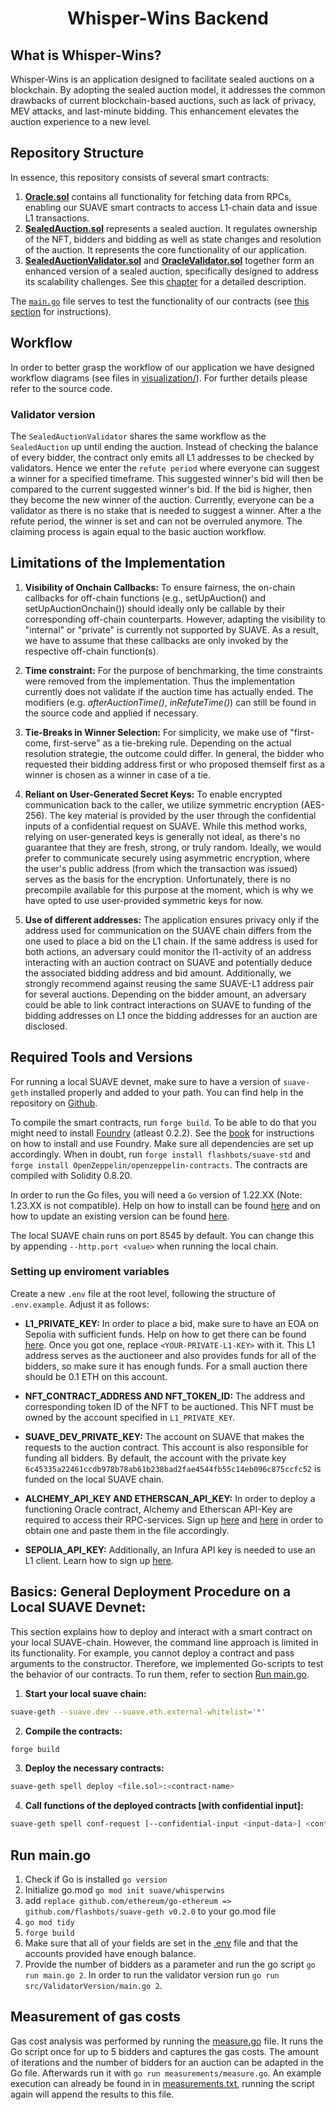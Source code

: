# <h1 align="center"> Whisper-Wins Backend </h1>

## What is Whisper-Wins?
Whisper-Wins is an application designed to facilitate sealed auctions on a blockchain. By adopting the sealed auction model, it addresses the common drawbacks of current blockchain-based auctions, such as lack of privacy, MEV attacks, and last-minute bidding. This enhancement elevates the auction experience to a new level.

## Repository Structure
In essence, this repository consists of several smart contracts:

1. [**Oracle.sol**](src/utils/Oracle.sol) contains all functionality for fetching data from RPCs, enabling our SUAVE smart contracts to access L1-chain data and issue L1 transactions.
2. [**SealedAuction.sol**](src/SealedAuction.sol) represents a sealed auction. It regulates ownership of the NFT, bidders and bidding as well as state changes and resolution of the auction. It represents the core functionality of our application.
3. [**SealedAuctionValidator.sol**](src/ValidatorVersion/SealedAuctionValidator.sol) and [**OracleValidator.sol**](src/ValidatorVersion/OracleValidator.sol) together form an enhanced version of a sealed auction, specifically designed to address its scalability challenges. See this [chapter](#validator-version) for a detailed description.

 The [`main.go`](main.go) file serves to test the functionality of our contracts (see [this section](#run-maingo) for instructions).

## Workflow
In order to better grasp the workflow of our application we have designed workflow diagrams (see files in [visualization/](visualization/)). For further details please refer to the source code.

### Validator version
The `SealedAuctionValidator` shares the same workflow as the `SealedAuction` up until ending the auction. Instead of checking the balance of every bidder, the contract only emits all L1 addresses to be checked by validators. Hence we enter the `refute period` where everyone can suggest a winner for a specified timeframe. This suggested winner's bid will then be compared to the current suggested winner's bid. If the bid is higher, then they become the new winner of the auction. Currently, everyone can be a validator as there is no stake that is needed to suggest a winner. After a the refute period, the winner is set and can not be overruled anymore. The claiming process is again equal to the basic auction workflow.

## Limitations of the Implementation
1. **Visibility of Onchain Callbacks:** To ensure fairness, the on-chain callbacks for off-chain functions (e.g., setUpAuction() and setUpAuctionOnchain()) should ideally only be callable by their corresponding off-chain counterparts. However, adapting the visibility to "internal" or "private" is currently not supported by SUAVE. As a result, we have to assume that these callbacks are only invoked by the respective off-chain function(s).

2. **Time constraint:** For the purpose of benchmarking, the time constraints were removed from the implementation. Thus the implementation currently does not validate if the auction time has actually ended. The modifiers (e.g. *afterAuctionTime()*, *inRefuteTime()*) can still be found in the source code and applied if necessary.

3. **Tie-Breaks in Winner Selection:** For simplicity, we make use of "first-come, first-serve" as a tie-breking rule. Depending on the actual resolution strategie, the outcome could differ. In general, the bidder who requested their bidding address first or who proposed themself first as a winner is chosen as a winner in case of a tie.

4. **Reliant on User-Generated Secret Keys:** To enable encrypted communication back to the caller, we utilize symmetric encryption (AES-256). The key material is provided by the user through the confidential inputs of a confidential request on SUAVE. While this method works, relying on user-generated keys is generally not ideal, as there's no guarantee that they are fresh, strong, or truly random. Ideally, we would prefer to communicate securely using asymmetric encryption, where the user's public address (from which the transaction was issued) serves as the basis for the encryption. Unfortunately, there is no precompile available for this purpose at the moment, which is why we have opted to use user-provided symmetric keys for now.

5. **Use of different addresses:** The application ensures privacy only if the address used for communication on the SUAVE chain differs from the one used to place a bid on the L1 chain. If the same address is used for both actions, an adversary could monitor the l1-activity of an address interacting with an auction contract on SUAVE and potentially deduce the associated bidding address and bid amount. Additionally, we strongly recommend against reusing the same SUAVE-L1 address pair for several auctions. Depending on the bidder amount, an adversary could be able to link contract interactions on SUAVE to funding of the bidding addresses on L1 once the bidding addresses for an auction are disclosed.

## Required Tools and Versions
For running a local SUAVE devnet, make sure to have a version of `suave-geth` installed properly and added to your path. You can find help in the repository on [Github](https://github.com/flashbots/suave-geth).

To compile the smart contracts, run `forge build`. To be able to do that you might need to install [Foundry](https://getfoundry.sh) (atleast 0.2.2). See the [book](https://book.getfoundry.sh/getting-started/installation.html) for instructions on how to install and use Foundry. Make sure all dependencies are set up accordingly. When in doubt, run `forge install flashbots/suave-std` and `forge install OpenZeppelin/openzeppelin-contracts`. The contracts are compiled with Solidity 0.8.20.

In order to run the Go files, you will need a `Go` version of 1.22.XX (Note: 1.23.XX is not compatible). Help on how to install can be found [here](https://go.dev/doc/install) and on how to update an existing version can be found [here](https://gist.github.com/nikhita/432436d570b89cab172dcf2894465753).

The local SUAVE chain runs on port 8545 by default. You can change this by appending `--http.port <value>` when running the local chain.

### Setting up enviroment variables
Create a new `.env` file at the root level, following the structure of `.env.example`. Adjust it as follows:
- **L1_PRIVATE_KEY:** In order to place a bid, make sure to have an EOA on Sepolia with sufficient funds. Help on how to get there can be found [here](https://blog.chain.link/sepolia-eth/). Once you got one, replace `<YOUR-PRIVATE-L1-KEY>` with it. This L1 address serves as the auctioneer and also provides funds for all of the bidders, so make sure it has enough funds. For a small auction there should be 0.1 ETH on this account.

- **NFT_CONTRACT_ADDRESS AND NFT_TOKEN_ID:** The address and corresponding token ID of the NFT to be auctioned. This NFT must be owned by the account specified in `L1_PRIVATE_KEY`.

- **SUAVE_DEV_PRIVATE_KEY:** The account on SUAVE that makes the requests to the auction contract. This account is also responsible for funding all bidders. By default, the account with the private key `6c45335a22461ccdb978b78ab61b238bad2fae4544fb55c14eb096c875ccfc52` is funded on the local SUAVE chain.

- **ALCHEMY_API_KEY AND ETHERSCAN_API_KEY:** In order to deploy a functioning Oracle contract, Alchemy and Etherscan API-Key are required to access their RPC-services. Sign up [here](https://auth.alchemy.com/?redirectUrl=https%3A%2F%2Fdashboard.alchemy.com%2Fsignup%2F%3Fa%3D) and [here](https://etherscan.io/login) in order to obtain one and paste them in the file accordingly.
- **SEPOLIA_API_KEY:** Additionally, an Infura API key is needed to use an L1 client. Learn how to sign up [here](https://developer.metamask.io/register).


## Basics: General Deployment Procedure on a Local SUAVE Devnet:
This section explains how to deploy and interact with a smart contract on your local SUAVE-chain. However, the command line approach is limited in its functionality. For example, you cannot deploy a contract and pass arguments to the constructor. Therefore, we implemented Go-scripts to test the behavior of our contracts. To run them, refer to section [Run main.go](#run-maingo).

1. **Start your local suave chain:**
```bash
suave-geth --suave.dev --suave.eth.external-whitelist='*'
```

2. **Compile the contracts:**
```bash
forge build
```

3. **Deploy the necessary contracts:**
```bash
suave-geth spell deploy <file.sol>:<contract-name>
```

4. **Call functions of the deployed contracts [with confidential input]:**
```bash
suave-geth spell conf-request [--confidential-input <input-data>] <contract-address> '<function-name(<argument-type-list>)>' '(<argument-list>)'
```

## Run main.go
1. Check if Go is installed ```go version```
2. Initialize go.mod ```go mod init suave/whisperwins ```
3. add ```replace github.com/ethereum/go-ethereum => github.com/flashbots/suave-geth v0.2.0``` to your go.mod file
4. ```go mod tidy```
5. ```forge build```
6. Make sure that all of your fields are set in the [.env](.env) file and that the accounts provided have enough balance.
7. Provide the number of bidders as a parameter and run the go script ```go run main.go 2```. 
In order to run the validator version run ```go run src/ValidatorVersion/main.go 2```.

## Measurement of gas costs
Gas cost analysis was performed by running the [measure.go](/measurements/measure.go) file. It runs the Go script once for up to 5 bidders and captures the gas costs. The amount of iterations and the number of bidders for an auction can be adapted in the Go file. Afterwards run it with `go run measurements/measure.go`. An example execution can already be found in in [measurements.txt](./measurements.txt), running the script again will append the results to this file.
